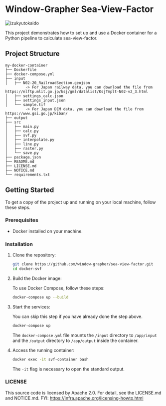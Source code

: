 # Window-Grapher Sea-View-Factor

![izukyutokaido](https://github.com/user-attachments/assets/72ed6a3a-2d29-426c-858b-479f502b70cb)

This project demonstrates how to set up and use a Docker container for a Python pipeline to calculate sea-view-factor.

## Project Structure

```
my-docker-container
├── Dockerfile
├── docker-compose.yml
├── input
│   ├── N02-20_RailroadSection.geojson
         -> For Japan railway data, you can download the file from https://nlftp.mlit.go.jp/ksj/gml/datalist/KsjTmplt-N02-v2_3.html
│   ├── settings_calc.json
│   ├── settings_input.json
│   └── sample.tif
         -> For Japan DEM data, you can download the file from https://www.gsi.go.jp/kiban/
├── output
├── src
│   ├── main.py
│   ├── calc.py
│   ├── svf.py
│   ├── interpolate.py
│   ├── line.py
│   ├── raster.py
│   └── save.py
├── package.json
├── README.md
├── LICENSE.md
├── NOTICE.md
└── requirements.txt
```

## Getting Started

To get a copy of the project up and running on your local machine, follow these steps.

### Prerequisites

- Docker installed on your machine.

### Installation

1. Clone the repository:
   ```sh
   git clone https://github.com/window-grapher/sea-view-factor.git
   cd docker-svf
   ```

2. Build the Docker image:

   To use Docker Compose, follow these steps:

   ```sh
   docker-compose up --build
   ```

3. Start the services:

   You can skip this step if you have already done the step above.

   ```sh
   docker-compose up
   ```

   The `docker-compose.yml` file mounts the `/input` directory to `/app/input` and the `/output` directory to `/app/output` inside the container.

4. Access the running container:
   ```sh
   docker exec -it svf-container bash
   ```

   The `-it` flag is necessary to open the standard output.

### LICENSE

This source code is licensed by Apache 2.0. For detail, see the LICENSE.md and NOTICE.md.
FYI: https://infra.apache.org/licensing-howto.html
